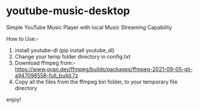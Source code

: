 # youtube-music-desktop
Simple YouTube Music Player with local Music Streaming Capability

How to Use:-
1) install youtube-dl (pip install youtube_dl)
2) Change your temp folder directory in config.txt
3) Download ffmpeg from:- https://www.gyan.dev/ffmpeg/builds/packages/ffmpeg-2021-09-05-git-a947098558-full_build.7z
4) Copy all the files from the ffmpeg bin folder, to your temporary file directory

enjoy!
